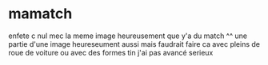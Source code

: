 # mamatch

enfete c nul mec la meme image heureusement que y'a du match ^^ une partie d'une image heureseument aussi mais faudrait faire ca
avec pleins de roue de voiture ou avec des formes tin j'ai pas avancé serieux 
